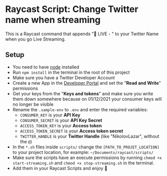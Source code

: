 # Raycast Script: Change Twitter name when streaming

This is a Raycast command that appends "🔴 LIVE - " to your Twitter Name when you go Live Streaming.

## Setup
- You need to have [node](https://nodejs.org/en/) installed
- Run `npm install` in the terminal in the root of this project
- Make sure you have a Twitter Developer Account
- Create a new App in the [Developer Portal](https://developer.twitter.com/en/portal) and set the "**Read and Write**" permissions
- Get your keys from the "**Keys and tokens**" and make sure you write them down somewhere because on 01/12/2021 your consumer keys will no longer be visible
- Rename the `.sample-env` to `.env` and enter the required variables:
  - `CONSUMER_KEY` is your **API Key**
  - `CONSUMER_SECRET` is your **API Key Secret**
  - `ACCESS_TOKEN_KEY` is your **Access token**
  - `ACCESS_TOKEN_SECRET` is your **Access token secret**
  - `TWITTER_HANDLE` is your **Twitter Handle** (like "NikolovLazar", without the `@`)
- In the `*.sh` files inside `scripts/` change the `[PATH_TO_PROJET_LOCATION]` to your project location, for example: `~/Documents/raycast/scripts/`
- Make sure the scripts have an execute permissions by running `chmod +x start-streaming.sh` and `chmod +x stop-streaming.sh` in the terminal.
- Add them in your Raycast Scripts and enjoy 🙌